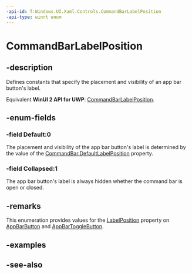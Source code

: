 ```yaml
---
-api-id: T:Windows.UI.Xaml.Controls.CommandBarLabelPosition
-api-type: winrt enum
---
```


<!-- Enumeration syntax
public enum Windows.UI.Xaml.Controls.CommandBarLabelPosition : int
-->

# CommandBarLabelPosition

## -description
Defines constants that specify the placement and visibility of an app bar button's label.

Equivalent **WinUI 2 API for UWP**: [CommandBarLabelPosition](/windows/winui/api/microsoft.ui.xaml.controls.commandbarlabelposition).

## -enum-fields
### -field Default:0
The placement and visibility of the app bar button's label is determined by the value of the [CommandBar.DefaultLabelPosition](commandbar_defaultlabelposition.md) property.

### -field Collapsed:1
The app bar button's label is always hidden whether the command bar is open or closed.


## -remarks
This enumeration provides values for the [LabelPosition](appbarbutton_labelposition.md) property on [AppBarButton](appbarbutton.md) and [AppBarToggleButton](appbartogglebutton.md).

## -examples

## -see-also
